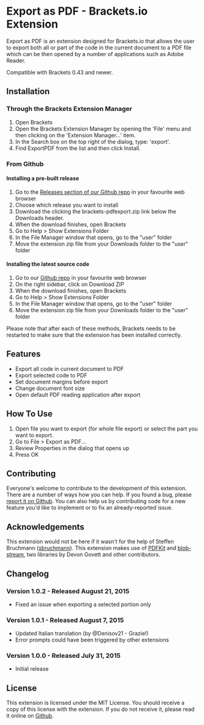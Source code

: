 # Export as PDF - Brackets.io Extension
Export as PDF is an extension designed for Brackets.io that allows the user to export both all or part of the code in the current document to a PDF file which can be then opened by a number of applications such as Adobe Reader. 

Compatible with Brackets 0.43 and newer. 

## Installation

### Through the Brackets Extension Manager
1. Open Brackets
2. Open the Brackets Extension Manager by opening the 'File' menu and then clicking on the 'Extension Manager...' item. 
3. In the Search box on the top right of the dialog, type: 'export'. 
4. Find ExportPDF from the list and then click Install. 

### From Github
#### Installing a pre-built release
1. Go to the [Releases section of our Github repo](https://github.com/Liongold/brackets-pdfexport/releases) in your favourite web browser 
2. Choose which release you want to install
3. Download the clicking the brackets-pdfexport.zip link below the Downloads header. 
4. When the download finishes, open Brackets
5. Go to Help > Show Extensions Folder
6. In the File Manager window that opens, go to the "user" folder
7. Move the extension zip file from your Downloads folder to the "user" folder

#### Installing the latest source code
1. Go to our [Github repo](https://github.com/Liongold/brackets-pdfexport) in your favourite web browser
2. On the right sidebar, click on Download ZIP
3. When the download finishes, open Brackets
4. Go to Help > Show Extensions Folder
5. In the File Manager window that opens, go to the "user" folder
6. Move the extension zip file from your Downloads folder to the "user" folder

Please note that after each of these methods, Brackets needs to be restarted to make sure that the extension has been installed correctly. 

## Features
* Export all code in current document to PDF
* Export selected code to PDF
* Set document margins before export
* Change document font size
* Open default PDF reading application after export

## How To Use
1. Open file you want to export (for whole file export) or select the part you want to export.
2. Go to File > Export as PDF...
3. Review Properties in the dialog that opens up
4. Press OK

## Contributing
Everyone's welcome to contribute to the development of this extension. There are a number of ways how you can help. If you found a bug, please [report it on Github](https://github.com/Liongold/brackets-pdfexport/issues/new/). You can also help us by contributing code for a new feature you'd like to implement or to fix an already-reported issue. 

## Acknowledgements
This extension would not be here if it wasn't for the help of Steffen Bruchmann ([sbruchmann](https://github.com/sbruchmann)). This extension makes use of [PDFKit](https://github.com/devongovett/pdfkit) and [blob-stream](https://github.com/devongovett/blob-stream), two libraries by Devon Govett and other contributors. 

## Changelog
### Version 1.0.2 - Released August 21, 2015
* Fixed an issue when exporting a selected portion only

### Version 1.0.1 - Released August 7, 2015
* Updated Italian translation (by @Denisov21 - Grazie!)
* Error prompts could have been triggered by other extensions

### Version 1.0.0 - Released July 31, 2015
* Initial release

## License
This extension is licensed under the MIT License. You should receive a copy of this license with the extension. If you do not receive it, please read it online on [Github](https://github.com/Liongold/brackets-pdfexport/blob/master/LICENSE). 
